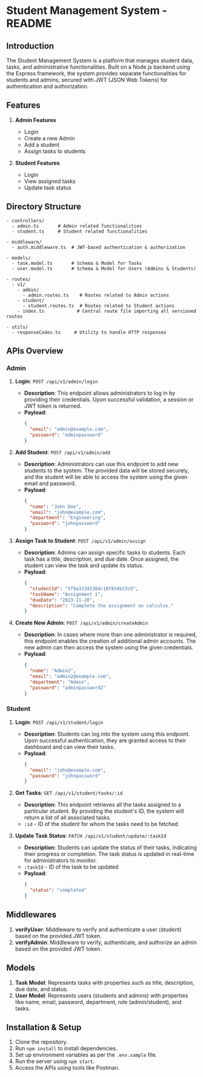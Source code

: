 # Student Management System - README

## Introduction
The Student Management System is a platform that manages student data, tasks, and administrative functionalities. Built on a Node.js backend using the Express framework, the system provides separate functionalities for students and admins, secured with JWT (JSON Web Tokens) for authentication and authorization.

## Features
1. **Admin Features**
    - Login
    - Create a new Admin
    - Add a student
    - Assign tasks to students

2. **Student Features**
    - Login
    - View assigned tasks
    - Update task status

## Directory Structure
```
- controllers/
  - admin.ts       # Admin related functionalities
  - student.ts     # Student related functionalities

- middleware/
  - auth.middleware.ts  # JWT-based authentication & authorization

- models/
  - task.model.ts       # Schema & Model for Tasks
  - user.model.ts       # Schema & Model for Users (Admins & Students)

- routes/
  - v1/
    - admin/
      - admin.routes.ts    # Routes related to Admin actions
    - student/
      - student.routes.ts  # Routes related to Student actions
    - index.ts            # Central route file importing all versioned routes

- utils/
  - responseCodes.ts     # Utility to handle HTTP responses
```

## APIs Overview

### Admin

1. **Login**: `POST /api/v1/admin/login`
    - **Description**: This endpoint allows administrators to log in by providing their credentials. Upon successful validation, a session or JWT token is returned.
    - **Payload**: 
        ```json
        {
          "email": "admin@example.com",
          "password": "adminpassword"
        }
        ```

2. **Add Student**: `POST /api/v1/admin/add`
    - **Description**: Administrators can use this endpoint to add new students to the system. The provided data will be stored securely, and the student will be able to access the system using the given email and password.
    - **Payload**: 
        ```json
        {
          "name": "John Doe",
          "email": "john@example.com",
          "department": "Engineering",
          "password": "johnpassword"
        }
        ```

3. **Assign Task to Student**: `POST /api/v1/admin/assign`
    - **Description**: Admins can assign specific tasks to students. Each task has a title, description, and due date. Once assigned, the student can view the task and update its status.
    - **Payload**: 
        ```json
        {
          "studentId": "5f9a3234238dc10f834b23cd",
          "taskName": "Assignment 1",
          "dueDate": "2023-11-20",
          "description": "Complete the assignment on calculus."
        }
        ```

4. **Create New Admin**: `POST /api/v1/admin/createAdmin`
    - **Description**: In cases where more than one administrator is required, this endpoint enables the creation of additional admin accounts. The new admin can then access the system using the given credentials.
    - **Payload**: 
        ```json
        {
          "name": "Admin2",
          "email": "admin2@example.com",
          "department": "Admin",
          "password": "adminpassword2"
        }
        ```

### Student

1. **Login**: `POST /api/v1/student/login`
    - **Description**: Students can log into the system using this endpoint. Upon successful authentication, they are granted access to their dashboard and can view their tasks.
    - **Payload**: 
        ```json
        {
          "email": "john@example.com",
          "password": "johnpassword"
        }
        ```

2. **Get Tasks**: `GET /api/v1/student/tasks/:id`
    - **Description**: This endpoint retrieves all the tasks assigned to a particular student. By providing the student's ID, the system will return a list of all associated tasks.
    - `:id` - ID of the student for whom the tasks need to be fetched

3. **Update Task Status**: `PATCH /api/v1/student/update/:taskId`
    - **Description**: Students can update the status of their tasks, indicating their progress or completion. The task status is updated in real-time for administrators to monitor.
    - `:taskId` - ID of the task to be updated
    - **Payload**: 
        ```json
        {
          "status": "completed"
        }
        ```



## Middlewares
1. **verifyUser**: Middleware to verify and authenticate a user (student) based on the provided JWT token.
2. **verifyAdmin**: Middleware to verify, authenticate, and authorize an admin based on the provided JWT token.

## Models
1. **Task Model**: Represents tasks with properties such as title, description, due date, and status.
2. **User Model**: Represents users (students and admins) with properties like name, email, password, department, role (admin/student), and tasks.

## Installation & Setup
1. Clone the repository.
2. Run `npm install` to install dependencies.
3. Set up environment variables as per the `.env.sample` file.
4. Run the server using `npm start`.
5. Access the APIs using tools like Postman.

